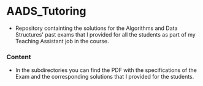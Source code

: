 # AADS_Tutoring
- Repository containting the solutions for the Algorithms and Data Structures' past exams that I provided for all the students as part of my Teaching Assistant job in the course.
### Content
- In the subdirectories you can find the PDF with the specifications of the Exam and the corresponding solutions that I provided for the students.
